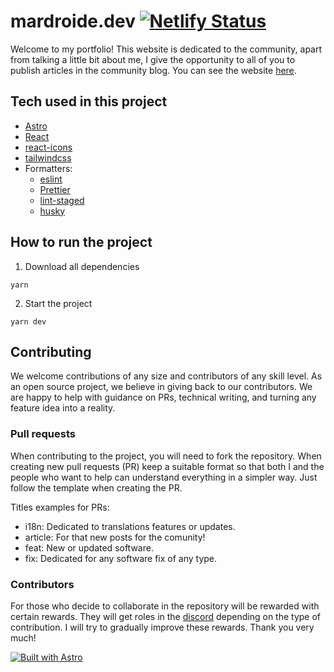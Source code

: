# mardroide.dev [![Netlify Status](https://api.netlify.com/api/v1/badges/04a04dfd-0d24-4949-9ea8-ad4e92049021/deploy-status)](https://app.netlify.com/sites/luminous-kitten-816cf2/deploys)

Welcome to my portfolio! This website is dedicated to the community, apart from talking a little bit about me, I give the opportunity to all of you to publish articles in the community blog. You can see the website [here](https://mardroide.dev).

## Tech used in this project

- [Astro](https://astro.build)
- [React](https://react.dev/)
- [react-icons](https://react-icons.github.io/react-icons/)
- [tailwindcss](https://tailwindcss.com/)
- Formatters:
  - [eslint](https://eslint.org/)
  - [Prettier](https://prettier.io/)
  - [lint-staged](https://github.com/lint-staged/lint-staged#readme)
  - [husky](https://typicode.github.io/husky/)

## How to run the project

1. Download all dependencies

```shell
yarn
```

2. Start the project

```shell
yarn dev
```

## Contributing

We welcome contributions of any size and contributors of any skill level. As an open source project, we believe in giving back to our contributors. We are happy to help with guidance on PRs, technical writing, and turning any feature idea into a reality.

### Pull requests

When contributing to the project, you will need to fork the repository. When creating new pull requests (PR) keep a suitable format so that both I and the people who want to help can understand everything in a simpler way. Just follow the template when creating the PR.

Titles examples for PRs:

- i18n: Dedicated to translations features or updates.
- article: For that new posts for the comunity!
- feat: New or updated software.
- fix: Dedicated for any software fix of any type.

### Contributors

For those who decide to collaborate in the repository will be rewarded with certain rewards. They will get roles in the [discord](https://discord.gg/4WV4Ys65x7) depending on the type of contribution. I will try to gradually improve these rewards. Thank you very much!

[![Built with Astro](https://astro.badg.es/v2/built-with-astro/small.svg)](https://astro.build)
